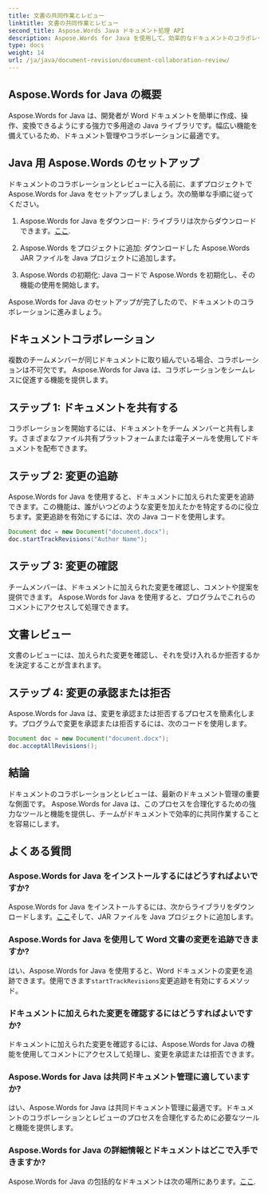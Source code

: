 ```yaml
---
title: 文書の共同作業とレビュー
linktitle: 文書の共同作業とレビュー
second_title: Aspose.Words Java ドキュメント処理 API
description: Aspose.Words for Java を使用して、効率的なドキュメントのコラボレーションとレビューを実現します。変更の追跡、ドキュメントの共有、ワークフローの合理化の方法を学びます。
type: docs
weight: 14
url: /ja/java/document-revision/document-collaboration-review/
---
```


## Aspose.Words for Java の概要

Aspose.Words for Java は、開発者が Word ドキュメントを簡単に作成、操作、変換できるようにする強力で多用途の Java ライブラリです。幅広い機能を備えているため、ドキュメント管理やコラボレーションに最適です。

## Java 用 Aspose.Words のセットアップ

ドキュメントのコラボレーションとレビューに入る前に、まずプロジェクトで Aspose.Words for Java をセットアップしましょう。次の簡単な手順に従ってください。

1.  Aspose.Words for Java をダウンロード: ライブラリは次からダウンロードできます。[ここ](https://releases.aspose.com/words/java/).

2. Aspose.Words をプロジェクトに追加: ダウンロードした Aspose.Words JAR ファイルを Java プロジェクトに追加します。

3. Aspose.Words の初期化: Java コードで Aspose.Words を初期化し、その機能の使用を開始します。

Aspose.Words for Java のセットアップが完了したので、ドキュメントのコラボレーションに進みましょう。

## ドキュメントコラボレーション

複数のチームメンバーが同じドキュメントに取り組んでいる場合、コラボレーションは不可欠です。 Aspose.Words for Java は、コラボレーションをシームレスに促進する機能を提供します。

## ステップ 1: ドキュメントを共有する

コラボレーションを開始するには、ドキュメントをチーム メンバーと共有します。さまざまなファイル共有プラットフォームまたは電子メールを使用してドキュメントを配布できます。

## ステップ 2: 変更の追跡

Aspose.Words for Java を使用すると、ドキュメントに加えられた変更を追跡できます。この機能は、誰がいつどのような変更を加えたかを特定するのに役立ちます。変更追跡を有効にするには、次の Java コードを使用します。

```java
Document doc = new Document("document.docx");
doc.startTrackRevisions("Author Name");
```

## ステップ 3: 変更の確認

チームメンバーは、ドキュメントに加えられた変更を確認し、コメントや提案を提供できます。 Aspose.Words for Java を使用すると、プログラムでこれらのコメントにアクセスして処理できます。

## 文書レビュー

文書のレビューには、加えられた変更を確認し、それを受け入れるか拒否するかを決定することが含まれます。

## ステップ 4: 変更の承認または拒否

Aspose.Words for Java は、変更を承認または拒否するプロセスを簡素化します。プログラムで変更を承認または拒否するには、次のコードを使用します。

```java
Document doc = new Document("document.docx");
doc.acceptAllRevisions();
```

## 結論

ドキュメントのコラボレーションとレビューは、最新のドキュメント管理の重要な側面です。 Aspose.Words for Java は、このプロセスを合理化するための強力なツールと機能を提供し、チームがドキュメントで効率的に共同作業することを容易にします。

## よくある質問

### Aspose.Words for Java をインストールするにはどうすればよいですか?

 Aspose.Words for Java をインストールするには、次からライブラリをダウンロードします。[ここ](https://releases.aspose.com/words/java/)そして、JAR ファイルを Java プロジェクトに追加します。

### Aspose.Words for Java を使用して Word 文書の変更を追跡できますか?

はい、Aspose.Words for Java を使用すると、Word ドキュメントの変更を追跡できます。使用できます`startTrackRevisions`変更追跡を有効にするメソッド。

### ドキュメントに加えられた変更を確認するにはどうすればよいですか?

ドキュメントに加えられた変更を確認するには、Aspose.Words for Java の機能を使用してコメントにアクセスして処理し、変更を承認または拒否できます。

### Aspose.Words for Java は共同ドキュメント管理に適していますか?

はい、Aspose.Words for Java は共同ドキュメント管理に最適です。ドキュメントのコラボレーションとレビューのプロセスを合理化するために必要なツールと機能を提供します。

### Aspose.Words for Java の詳細情報とドキュメントはどこで入手できますか?

Aspose.Words for Java の包括的なドキュメントは次の場所にあります。[ここ](https://reference.aspose.com/words/java/).